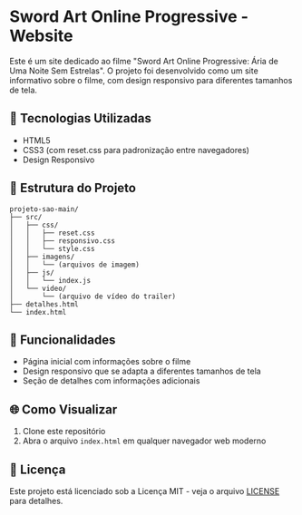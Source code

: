 # Sword Art Online Progressive - Website

Este é um site dedicado ao filme "Sword Art Online Progressive: Ária de Uma Noite Sem Estrelas". O projeto foi desenvolvido como um site informativo sobre o filme, com design responsivo para diferentes tamanhos de tela.

## 🚀 Tecnologias Utilizadas

- HTML5
- CSS3 (com reset.css para padronização entre navegadores)
- Design Responsivo

## 📁 Estrutura do Projeto

```
projeto-sao-main/
├── src/
│   ├── css/
│   │   ├── reset.css
│   │   ├── responsivo.css
│   │   └── style.css
│   ├── imagens/
│   │   └── (arquivos de imagem)
│   ├── js/
│   │   └── index.js
│   └── video/
│       └── (arquivo de vídeo do trailer)
├── detalhes.html
└── index.html
```

## 🎨 Funcionalidades

- Página inicial com informações sobre o filme
- Design responsivo que se adapta a diferentes tamanhos de tela
- Seção de detalhes com informações adicionais

## 🌐 Como Visualizar

1. Clone este repositório
2. Abra o arquivo `index.html` em qualquer navegador web moderno

## 📝 Licença

Este projeto está licenciado sob a Licença MIT - veja o arquivo [LICENSE](LICENSE) para detalhes.
